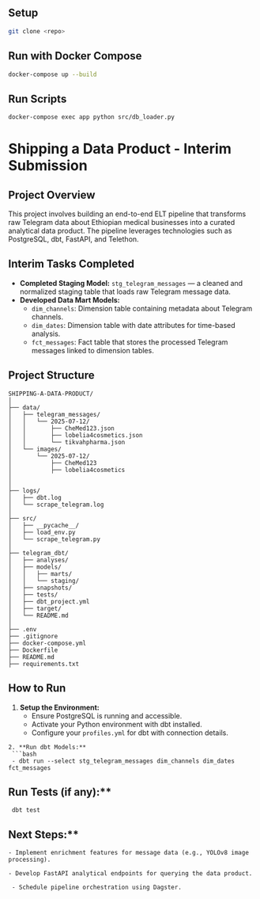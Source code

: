 ## Setup

```bash
git clone <repo>
```

## Run with Docker Compose

```bash
docker-compose up --build
```

## Run Scripts

```bash
docker-compose exec app python src/db_loader.py
```
# Shipping a Data Product - Interim Submission

## Project Overview

This project involves building an end-to-end ELT pipeline that transforms raw Telegram data about Ethiopian medical businesses into a curated analytical data product. The pipeline leverages technologies such as PostgreSQL, dbt, FastAPI, and Telethon.

## Interim Tasks Completed

- **Completed Staging Model:** `stg_telegram_messages` — a cleaned and normalized staging table that loads raw Telegram message data.
- **Developed Data Mart Models:**
  - `dim_channels`: Dimension table containing metadata about Telegram channels.
  - `dim_dates`: Dimension table with date attributes for time-based analysis.
  - `fct_messages`: Fact table that stores the processed Telegram messages linked to dimension tables.

## Project Structure
```
SHIPPING-A-DATA-PRODUCT/
│
├── data/
│   ├── telegram_messages/
│   │   └── 2025-07-12/
│   │       ├── CheMed123.json
│   │       ├── lobelia4cosmetics.json
│   │       └── tikvahpharma.json
│   └── images/
│       └── 2025-07-12/
│           ├── CheMed123
│           ├── lobelia4cosmetics
│          
│
├── logs/
│   ├── dbt.log
│   └── scrape_telegram.log
│
├── src/
│   ├── __pycache__/
│   ├── load_env.py
│   └── scrape_telegram.py
│
├── telegram_dbt/
│   ├── analyses/
│   ├── models/
│   │   ├── marts/
│   │   └── staging/
│   ├── snapshots/
│   ├── tests/
│   ├── dbt_project.yml
│   ├── target/
│   └── README.md
│
├── .env
├── .gitignore
├── docker-compose.yml
├── Dockerfile
├── README.md
├── requirements.txt
```
## How to Run

1. **Setup the Environment:**
   - Ensure PostgreSQL is running and accessible.
   - Activate your Python environment with dbt installed.
   - Configure your `profiles.yml` for dbt with connection details.
  ```
2. **Run dbt Models:**
   ```bash
   - dbt run --select stg_telegram_messages dim_channels dim_dates fct_messages
   ```
## Run Tests (if any):**

     dbt test
## Next Steps:**
    - Implement enrichment features for message data (e.g., YOLOv8 image processing).

    - Develop FastAPI analytical endpoints for querying the data product.

     - Schedule pipeline orchestration using Dagster.



